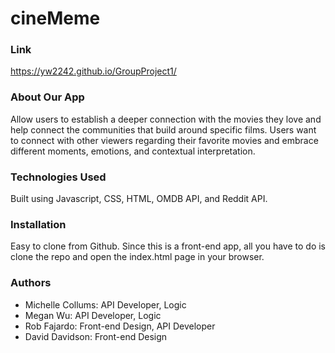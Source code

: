 # cineMeme

### Link
https://yw2242.github.io/GroupProject1/

### About Our App
Allow users to establish a deeper connection with the movies they love and help connect the communities that build around specific films. Users want to connect with other viewers regarding their favorite movies and embrace different moments, emotions, and contextual interpretation. 

### Technologies Used
Built using Javascript, CSS, HTML, OMDB API, and Reddit API.

### Installation
Easy to clone from Github. Since this is a front-end app, all you have to do is clone the repo and open the index.html page in your browser.

### Authors
- Michelle Collums: API Developer, Logic
- Megan Wu: API Developer, Logic
- Rob Fajardo: Front-end Design, API Developer
- David Davidson: Front-end Design
 
